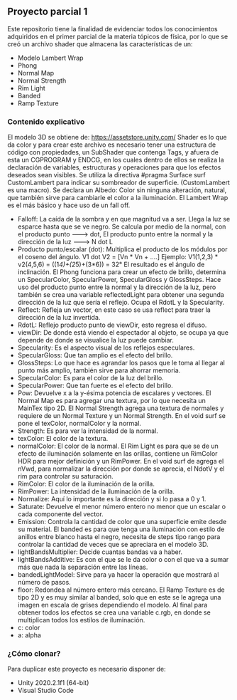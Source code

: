 ## Proyecto parcial 1
Este repositorio tiene la finalidad de evidenciar todos los conocimientos adquiridos en el primer parcial de la materia tópicos de física, por lo que se creó un archivo shader que almacena las características de un:
+ Modelo Lambert Wrap
+ Phong
+ Normal Map
+ Normal Strength
+ Rim Light
+ Banded
+ Ramp Texture
### Contenido explicativo
El modelo 3D se obtiene de: https://assetstore.unity.com/
Shader es lo que da color y para crear este archivo es necesario tener una estructura de código con propiedades, un SubShader que contenga Tags, y afuera de esta un CGPROGRAM y ENDCG, en los cuales dentro de ellos se realiza la declaración de variables, estructuras y operaciones para que los efectos deseados sean visibles. 
Se utiliza la directiva #pragma Surface surf CustomLambert para indicar su sombreador de superficie. (CustomLambert es una macro).
Se declara un Albedo: Color sin ninguna alteración, natural, que también sirve para cambiarle el color a la iluminación.
El Lambert Wrap es el más básico y hace uso de un fall off.
+ Falloff: La caída de la sombra y en que magnitud va a ser.
	Llega la luz se esparce hasta que se ve negro.
	Se calcula por medio de la normal, con el producto punto ---> dot, 
	El producto punto entre la normal y la dirección de la luz ---> N dot L
+ Producto punto/escalar (dot): Multiplica el producto de los módulos por el coseno del ángulo.
  			      V1 dot V2 = [Vn * Vn + ....]
			      Ejemplo: V1(1,2,3) * v2(4,5,6) = ((1*4)+(2*5)+(3*6)) = 32°
                                       El resultado es el ángulo de inclinación.
El Phong funciona para crear un efecto de brillo, determina un SpecularColor, SpecularPower, SpecularGloss y GlossSteps. Hace uso del producto punto entre la normal y la dirección de la luz, pero también se crea una variable reflectedLight para obtener una segunda dirección de la luz que sería el reflejo. Ocupa el RdotL y la Specularity.
+ Reflect: Refleja un vector, en este caso se usa reflect para traer la dirección de la luz invertida.
+ RdotL: Reflejo producto punto de viewDir, esto regresa el difuso.
+ viewDir: De donde está viendo el espectador al objeto, se ocupa ya que depende de donde se visualice la luz puede cambiar.
+ Specularity: Es el aspecto visual de los reflejos especulares.
+ SpecularGloss: Que tan amplio es el efecto del brillo.
+ GlossSteps: Lo que hace es agrandar los pasos que le toma al llegar al punto más amplio, también sirve para ahorrar memoria.
+ SpecularColor: Es para el color de la luz del brillo.
+ SpecularPower: Que tan fuerte es el efecto del brillo.
+ Pow:  Devuelve x a la y-ésima potencia de escalares y vectores.
El Normal Map es para agregar una textura, por lo que necesita un MainTex tipo 2D. 
El Normal Strength agrega una textura de normales y requiere de un Normal Texture y un Normal Strength. En el void surf se pone el texColor, normalColor y la normal.
+ Strength: Es para ver la intensidad de la normal.
+ texColor: El color de la textura.
+ normalColor: El color de la normal.
El Rim Light es para que se de un efecto de iluminación solamente en las orillas, contiene un RimColor HDR para mejor definición y un RimPower. En el void surf de agrega el nVwd, para normalizar la dirección por donde se aprecia, el NdotV y el rim para controlar su saturación.
+ RimColor: El color de la iluminación de la orilla.
+ RimPower: La intensidad de la iluminación de la orilla.
+ Normalize: Aquí lo importante es la dirección y si lo pasa a 0 y 1.
+ Saturate: Devuelve el menor número entero no menor que un escalar o cada componente del vector.
+ Emission: Controla la cantidad de color que una superficie emite desde su material.
El banded es para que tenga una iluminación con estilo de anillos entre blanco hasta el negro, necesita de steps tipo rango para controlar la cantidad de veces que se apreciara en el modelo 3D. 
+ lightBandsMultiplier: Decide cuantas bandas va a haber.
+ lightBandsAdditive: Es con el que se le da color o con el que va a sumar más que nada la separación entre las líneas.
+ bandedLightModel: Sirve para ya hacer la operación que mostrará al número de pasos.
+ floor: Redondea al número entero más cercano.
El Ramp Texture es de tipo 2D y es muy similar al banded, solo que en este se le agrega una imagen en escala de grises dependiendo el modelo.
Al final para obtener todos los efectos se crea una variable c.rgb, en donde se multiplican todos los estilos de iluminación.
+ c: color
+ a: alpha
### ¿Cómo clonar?
Para duplicar este proyecto es necesario disponer de:
+ Unity 2020.2.1f1 (64-bit)
+ Visual Studio Code

